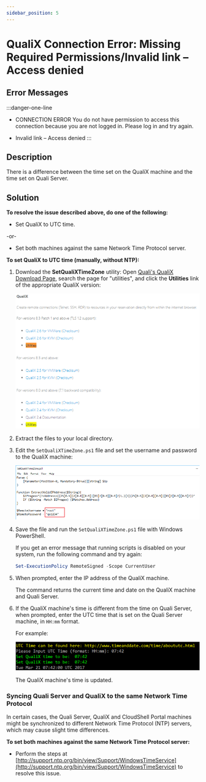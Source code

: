 ```yaml
---
sidebar_position: 5
---
```


# QualiX Connection Error: Missing Required Permissions/Invalid link – Access denied

## Error Messages

:::danger-one-line
- CONNECTION ERROR You do not have permission to access this connection because you are not logged in. Please log in and try again.

- Invalid link – Access denied
:::

## Description

There is a difference between the time set on the QualiX machine and the time set on Quali Server.

## Solution

**To resolve the issue described above, do one of the following:**

- Set QualiX to UTC time.

\-or-

- Set both machines against the same Network Time Protocol server.

**To set QualiX to UTC time (manually, without NTP):**

1. Download the **SetQualiXTimeZone** utility: Open [Quali's QualiX Download Page](https://support.quali.com/hc/en-us/articles/360037650694), search the page for "utilities", and click the **Utilities** link of the appropriate QualiX version:
    
    ![](/Images/QualiX/SetUTCTimeUtilityLocation.png)
    
2. Extract the files to your local directory.
3. Edit the `SetQualiXTimeZone.ps1` file and set the username and password to the QualiX machine:
    
    ![](/Images/QualiX/SetqualiXTimeZoneSetCreds.png)
    
4. Save the file and run the `SetQualiXTimeZone.ps1` file with Windows PowerShell.
    
    If you get an error message that running scripts is disabled on your system, run the following command and try again:
    
    ```powershell
    Set-ExecutionPolicy RemoteSigned -Scope CurrentUser
    ```
    
5. When prompted, enter the IP address of the QualiX machine.
    
    The command returns the current time and date on the QualiX machine and Quali Server.
    
6. If the QualiX machine's time is different from the time on Quali Server, when prompted, enter the UTC time that is set on the Quali Server machine, in `HH:mm` format.
    
    For example:
    
    ![](/Images/QualiX/Input-UTC-Time.png)
    
    The QualiX machine's time is updated.
    

### Syncing Quali Server and QualiX to the same Network Time Protocol

In certain cases, the Quali Server, QualiX and CloudShell Portal machines might be synchronized to different Network Time Protocol (NTP) servers, which may cause slight time differences.

**To set both machines against the same Network Time Protocol server:**

- Perform the steps at [http://support.ntp.org/bin/view/Support/WindowsTimeService](http://support.ntp.org/bin/view/Support/WindowsTimeService) to resolve this issue.
